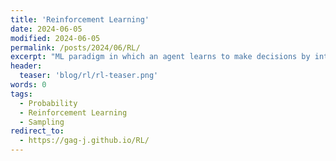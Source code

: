 ```yaml
---
title: 'Reinforcement Learning'
date: 2024-06-05
modified: 2024-06-05
permalink: /posts/2024/06/RL/
excerpt: "ML paradigm in which an agent learns to make decisions by interacting with an environment."
header: 
  teaser: 'blog/rl/rl-teaser.png'
words: 0
tags:
  - Probability
  - Reinforcement Learning
  - Sampling
redirect_to: 
  - https://gag-j.github.io/RL/
---
```

